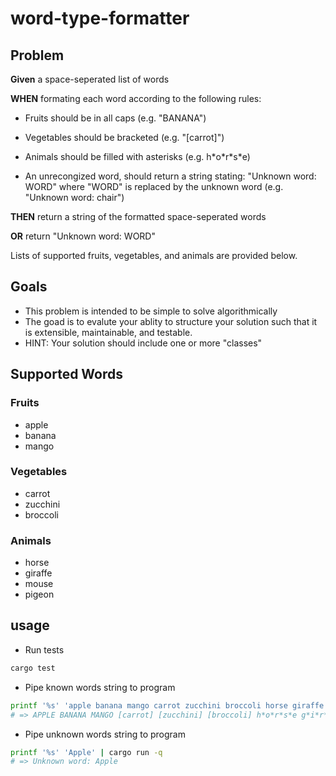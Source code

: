 # word-type-formatter

## Problem

**Given** a space-seperated list of words

**WHEN** formating each word according to the following rules:

- Fruits should be in all caps (e.g. "BANANA")
- Vegetables should be bracketed (e.g. "[carrot]")
- Animals should be filled with asterisks (e.g. h\*o\*r\*s\*e)

- An unrecongized word, should return a string stating: "Unknown word: WORD" where "WORD" is replaced by the unknown word (e.g. "Unknown word: chair")

**THEN** return a string of the formatted space-seperated words

**OR** return "Unknown word: WORD"

Lists of supported fruits, vegetables, and animals are provided below.


## Goals

- This problem is intended to be simple to solve algorithmically
- The goad is to evalute your ablity to structure your solution such that it is extensible, maintainable, and testable.
- HINT: Your solution should include one or more "classes"

## Supported Words

### Fruits

- apple
- banana
- mango

### Vegetables

- carrot
- zucchini
- broccoli

### Animals

- horse
- giraffe
- mouse
- pigeon


## usage

- Run tests

```sh
cargo test
```

- Pipe known words string to program

```sh
printf '%s' 'apple banana mango carrot zucchini broccoli horse giraffe mouse pigeon' | cargo run -q
# => APPLE BANANA MANGO [carrot] [zucchini] [broccoli] h*o*r*s*e g*i*r*a*f*f*e m*o*u*s*e p*i*g*e*o*n
```

- Pipe unknown words string to program

```sh
printf '%s' 'Apple' | cargo run -q
# => Unknown word: Apple
```
